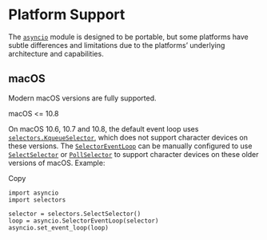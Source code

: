 Platform Support
================

The [`asyncio`](asyncio.html#module-asyncio "asyncio: Asynchronous I/O.") module is designed to be portable,
but some platforms have subtle differences and limitations
due to the platforms’ underlying architecture and capabilities.

macOS
-----

Modern macOS versions are fully supported.

macOS <= 10.8

On macOS 10.6, 10.7 and 10.8, the default event loop
uses [`selectors.KqueueSelector`](selectors.html#selectors.KqueueSelector "selectors.KqueueSelector"), which does not support
character devices on these versions. The [`SelectorEventLoop`](asyncio-eventloop.html#asyncio.SelectorEventLoop "asyncio.SelectorEventLoop")
can be manually configured to use [`SelectSelector`](selectors.html#selectors.SelectSelector "selectors.SelectSelector")
or [`PollSelector`](selectors.html#selectors.PollSelector "selectors.PollSelector") to support character devices on
these older versions of macOS. Example:

Copy

```
import asyncio
import selectors

selector = selectors.SelectSelector()
loop = asyncio.SelectorEventLoop(selector)
asyncio.set_event_loop(loop)

```